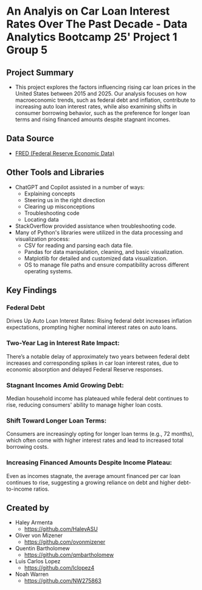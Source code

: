 # An Analyis on Car Loan Interest Rates Over The Past Decade - Data Analytics Bootcamp 25' Project 1 Group 5

## Project Summary

- This project explores the factors influencing rising car loan prices in the United States between 2015 and 2025. Our analysis focuses on how macroeconomic trends, such as federal debt and inflation, contribute to increasing auto loan interest rates, while also examining shifts in consumer borrowing behavior, such as the preference for longer loan terms and rising financed amounts despite stagnant incomes.

## Data Source

- [FRED (Federal Reserve Economic Data)](https://fred.stlouisfed.org/)

## Other Tools and Libraries
- ChatGPT and Copilot assisted in a number of ways:
    - Explaining concepts 
    - Steering us in the right direction 
    - Clearing up misconceptions
    - Troubleshooting code
    - Locating data
- StackOverflow provided assistance when troubleshooting code.
- Many of Python's libraries were utilized in the data processing and visualization process:
    - CSV for reading and parsing each data file.
    - Pandas for data manipulation, cleaning, and basic visualization.
    - Matplotlib for detailed and customized data visualization.
    - OS to manage file paths and ensure compatibility across different operating systems.

## Key Findings

### Federal Debt 
Drives Up Auto Loan Interest Rates: Rising federal debt increases inflation expectations, prompting higher nominal interest rates on auto loans.
### Two-Year Lag in Interest Rate Impact: 
There’s a notable delay of approximately two years between federal debt increases and corresponding spikes in car loan interest rates, due to economic absorption and delayed Federal Reserve responses.
### Stagnant Incomes Amid Growing Debt: 
Median household income has plateaued while federal debt continues to rise, reducing consumers' ability to manage higher loan costs.
### Shift Toward Longer Loan Terms: 
Consumers are increasingly opting for longer loan terms (e.g., 72 months), which often come with higher interest rates and lead to increased total borrowing costs.
### Increasing Financed Amounts Despite Income Plateau: 
Even as incomes stagnate, the average amount financed per car loan continues to rise, suggesting a growing reliance on debt and higher debt-to-income ratios.

## Created by

- Haley Armenta
    - https://github.com/HaleyASU
- Oliver von Mizener
    - https://github.com/ovonmizener
- Quentin Bartholomew
    - https://github.com/qmbartholomew
- Luis Carlos Lopez
    - https://github.com/lclopez4
- Noah Warren
    - https://github.com/NW275863